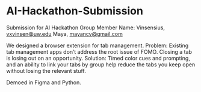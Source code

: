 # AI-Hackathon-Submission
Submission for AI Hackathon
Group Member Name: 
Vinsensius, vxvinsen@uw.edu
Maya, mayancv@gmail.com

We designed a browser extension for tab management.
Problem: Existing tab management apps don’t address the root issue of FOMO. Closing a tab is losing out on an opportunity.
Solution: Timed color cues and prompting, and an ability to link your tabs by group help reduce the tabs you keep open without losing the relevant stuff. 

Demoed in Figma and Python.
